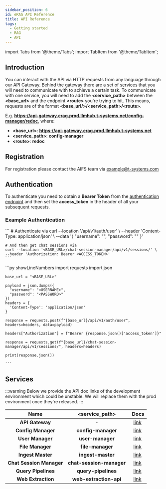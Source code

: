 ```yaml
---
sidebar_position: 6
id: eRAG API Reference
title: API Reference
tags:
  - Getting started
  - RAG
  - API
---
```

import Tabs from '@theme/Tabs';
import TabItem from '@theme/TabItem';

## Introduction

You can interact with the API via HTTP requests from any language through our API Gateway. Behind the gateway there are a set of [services](#services) that you will need to communicate with to achieve a certain task. To communicate with one service, you will need to add the **\<service_path\>** between the **\<base_url\>** and the endpoint **\<route\>** you're trying to hit. This means, requests are of the format **\<base_url/>/\<service_path\>/\<route\>**.

E.g. **https://api-gateway.erag.prod.llmhub.t-systems.net/config-manager/redoc**, where:
* **\<base_url\>**: **https://api-gateway.erag.prod.llmhub.t-systems.net**
* **\<service_path\>**: **config-manager**
* **\<route\>**: **redoc**

## Registration

For registration please contact the AIFS team via example@t-systems.com

## Authentication

To authenticate you need to obtain a **Bearer Token** from the [authentication endpoint](https://api-gateway.erag.dev.llmhub.t-systems.net/redoc#tag/Auth/operation/get_user_token_api_v1_auth_user_post) and then set the **access_token** in the header of all your subsequent requests.

### Example Authentication
<Tabs>
  <TabItem value="cURL" label="cURL" default>
    ```
    # Authenticate via 
    curl --location '<BASE_URL>/api/v1/auth/user' \
    --header 'Content-Type: application/json' \
    --data '{
      "username": "<USERNAME>",
      "password": "<PASSWORD>"
    }'

    # And then get chat sessions via
    curl --location '<BASE_URL>/chat-session-manager/api/v1/sessions/' \
    --header 'Authorization: Bearer <ACCESS_TOKEN>'
    ```
  </TabItem>
  <TabItem value="py" label="Python" default>
    ```py showLineNumbers
    import requests
    import json

    base_url = "<BASE_URL>"

    payload = json.dumps({
      "username": "<USERNAME>",
      "password": "<PASSWORD>"
    })
    headers = {
      'Content-Type': 'application/json'
    }

    response = requests.post(f"{base_url}/api/v1/auth/user", headers=headers, data=payload)

    headers["Authorization"] = f"Bearer {response.json()['access_token']}"

    response = requests.get(f"{base_url}/chat-session-manager/api/v1/sessions/", headers=headers)

    print(response.json())

    ```
  </TabItem>
</Tabs>


## Services

:::warning
Below we provide the API doc links of the development environment which could be unstable. We will replace them with the prod environment once they're released.
:::

| Name  | \<service_path\>  | Docs  |
|:---:|:---:|:---:|
| **API Gateway** | - | [link](https://api-gateway.erag.dev.llmhub.t-systems.net/redoc)  |
| **Config Manager** | **config-manager** | [link](https://api-gateway.erag.dev.llmhub.t-systems.net/config-manager/redoc)  |
| **User Manager** | **user-manager** | [link](https://api-gateway.erag.dev.llmhub.t-systems.net/user-manager/redoc)  |
| **File Manager** | **file-manager** | [link](https://api-gateway.erag.dev.llmhub.t-systems.net/file-manager/redoc)  |
| **Ingest Master** | **ingest-master** | [link](https://api-gateway.erag.dev.llmhub.t-systems.net/ingest-master/redoc)  |
| **Chat Session Manager** | **chat-session-manager** | [link](https://api-gateway.erag.dev.llmhub.t-systems.net/chat-session-manager/redoc)  |
| **Query Pipelines** | **query-pipelines** | [link](https://api-gateway.erag.dev.llmhub.t-systems.net/query-pipelines/redoc)  |
| **Web Extraction** | **web-extraction-api** | [link](https://api-gateway.erag.dev.llmhub.t-systems.net/web-extraction-api/redoc)  |